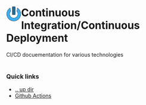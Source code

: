 <img align="left" width="40" height="40" src="../../images/logo_256x256.png">Continuous Integration/Continuous Deployment
====================================================================================================
CI/CD docuementation for various technologies
<br><br>

### Quick links
* [.. up dir](..)
* [Github Actions](GITHUB_ACTIONS.md)

<!-- 
vim: ts=2:sw=2:sts=2
-->
